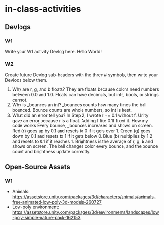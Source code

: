 # in-class-activities
## Devlogs
### W1
Write your W1 activity Devlog here.
Hello World!

### W2
Create future Devlog sub-headers with the three # symbols, then write your Devlogs below them.
1. Why are r, g, and b floats?
They are floats because colors need numbers between 0.0 and 1.0. Floats can have decimals, but ints, bools, or strings cannot.
2. Why is _bounces an int?
_bounces counts how many times the ball bounced. Bounce counts are whole numbers, so int is best.
3. What did an error tell you?
In Step 2, I wrote r += 0.1 without f. Unity gave an error because r is a float. Adding f like 0.1f fixed it.
How my code works
Every bounce, _bounces increases and shows on screen.
Red (r) goes up by 0.1 and resets to 0 if it gets over 1.
Green (g) goes down by 0.1 and resets to 1 if it gets below 0.
Blue (b) multiplies by 1.2 and resets to 0.1 if it reaches 1.
Brightness is the average of r, g, b and shows on screen.
The ball changes color every bounce, and the bounce count and brightness update correctly.
## Open-Source Assets
### W1
- Animals: https://assetstore.unity.com/packages/3d/characters/animals/animals-free-animated-low-poly-3d-models-260727 
- Low-poly environment: https://assetstore.unity.com/packages/3d/environments/landscapes/low-poly-simple-nature-pack-162153 
